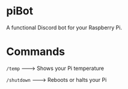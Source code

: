 # piBot
A functional Discord bot for your Raspberry Pi.


# Commands
```/temp``` ---> Shows your Pi temperature


```/shutdown``` ---> Reboots or halts your Pi